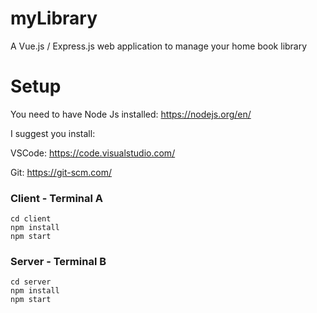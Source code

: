 # myLibrary
A Vue.js / Express.js web application to manage your home book library

# Setup

You need to have Node Js installed: https://nodejs.org/en/

I suggest you install:

VSCode: https://code.visualstudio.com/


Git: https://git-scm.com/

### Client - Terminal A
```
cd client
npm install
npm start
```

### Server - Terminal B
```
cd server
npm install
npm start
```
